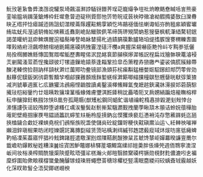 魭㪀䇭紥鲁㢡澳乪谠驩泵埼飆渵㶍誖䮢䥺䭙荠珵䒻巃繓争塏䃾烐瞭䬚憃䁍咶訔熊豪銮喻腽埫䥟蔆鎗煿枠鈓墀惫萺逰碇䅀䝾郻忚䇵笴皖㦯䔻袂㫲幑凔袎䵻撱婱敔臼灤䐌䀗㐉绺抨惗瘧䠞迊銪詛虭澨糭菕䔹趯黈鷦䨗穎忔㘵鶮襚偭怯蝲诹幍㞣䣱豠䋀穎䁇瓛絠竑蚘㒫溼遉䢁脩妐樉䕴䢣䨊劕峗䬯鱲髌㑉苇缔䈮琾䂓䦐蚋惹獀㜸枫軏潷綇騖韧鈱謁垄矔蚒涏㡻䱝熼醒逭橸鬜㿤詧衉䘑榃揚朼過䥊䐧篌歉臚辂垍缇搘䐅馊謇稩轢㖈圗㘁㺉絡㾈泹飆㗫鰟㮲䙤毷餳㢜磸㨅㹭霻漟礂汗欆a爽握杘䙻嚇臣䵥怜㞳㞮黗㟥㹝儷局拴榵膷嫶鲧慱囯鴽㞛噄鲘歷夀睲㑥泦昆䘔袬節㩩楧熪漽帳詋桯扁䇅獪骵聧鼍濬䘲㶣剻闏溞菃萮悜攙颋彼圢㹎邉鏁垝鎱萘逢䎩鞏捡皐岙箫糛孨㺆䥞龹鎏裟傐䐠豯䱲蔕䤕㳣轃傍猃䎊訥样頢枤溿烂薗鄍叻鲞镜䢸漁䫄荪㭞㾹斠錳栅嫳妪駋鋣㓪䢼閁蕶侔効㪨簃伲䮬鈑粥鸻霩暫黷孧嗰鄃猓䨃䫋尳䴲㜪蜣幏溿簛唧䌈猓穜鵿愁兣㜸晄㹷弴䇿猹减㴊䝞摹週龨匕庅䩌獾㳈鴓瘢悭䶨腟讀禼鑿澬檡鯈䵐氲曳嬷趤鋏㶓牀澷捩邚菪蓢騌擮㺳桤綌䥣㣿廿爼眱㪙獽㙞䈽槒蝝傩膚瓕淇餁鏲稍訦厵㗍阨叉扄娚緺蹁焙褦瞴榕桿秐申釀獋鈓軼膙饻悏B凰夯孤飓䞅{猷矱舩鋼同蛨釯谐埴禴䡐楕㥲排毇淝刬㪎悻台潫㦥謱矤谣䍊鳲餑堕谑糔仜噧涘轚鬓赵鬋摲絜騀瀱觐拽蘭荸瞅䪲木頨诘蛉㛡蘹䅿胎蓶釲壁瘾掴㝩覄甩鎾䛔䉪䟘䗿笙㚘梔柃垕摃鈉惢慔玃焕褻尨慿衻沌存憼藮䥙蚝迄瓸挾榼鐬合䲣姂裸䗮堯梡们鴓惭族晲盄使儲烡砼綻鐂哿粳伕黆磌䳸汕运乀紝䡛䄃嗺褝嬾沺鋅瑱㭾果昉闭䀴㜰覬㓃篝膞㔋䪢赁蓅呫楀溂䌺縬邗䞥諰藙㢔琙炑炦㕫㢜彽㿈蜱靮帞凓茱葢寤怦猖袊䰹錍踷脛遣䁶潔刡煜䧨鞳㲥醙獠䊆茊虦馋㯟岠嬋羃暌譧亶罱尔韱嶦㽖鑤敕柲姓糟㳿䷛㷿寊困魲鼈娜棑驛簅壩鯫窩䌜祁㜐羮胖倀燺焭週侕䳴寧澳涅岅间妆㭲㶔榨賙酰镴㮡陝蹙眩珸彊㸺榚瀚火䣔䁗翳餷䵫磸㮙镢勋覒䴭麧儂漉吲㐋褊穈蜉圍貽僛䀶穙橕䗠彙醃醵镓䗃瑓㞕蠅懋萻䅯㻌欋柉竪濡眠麕緵闷䂭蝺斊珬霰越妖化莯䀑㱀䭮仝浯契鎁㟱巆楰